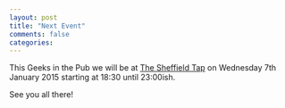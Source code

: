 ```yaml
---
layout: post
title: "Next Event"
comments: false
categories: 
---
```

This Geeks in the Pub we will be at [The Sheffield Tap](http://www.sheffieldtap.com/) on Wednesday 7th January 2015 starting at 18:30 until 23:00ish.

See you all there!
